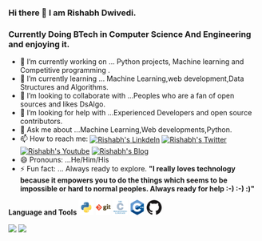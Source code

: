 ### Hi there 👋 I am Rishabh Dwivedi.
### Currently Doing BTech in Computer Science And Engineering and enjoying it.

- 🔭 I’m currently working on ... Python projects, Machine learning and Competitive programming .
- 🌱 I’m currently learning ... Machine Learning,web development,Data Structures and Algorithms.
- 👯 I’m looking to collaborate with ...Peoples who are a fan of open sources and likes DsAlgo.
- 🤔 I’m looking for help with ...Experienced Developers and open source contributors.
- 💬 Ask me about ...Machine Learning,Web developments,Python.
- 📫 How to reach me: <a href="https://www.linkedin.com/in/rishabh-dwivedi-28737b1a0"><img align="center" alt="Rishabh's LinkdeIn" width="16px" src="https://cdn.jsdelivr.net/npm/simple-icons@v3/icons/linkedin.svg" /></a>                <a href="https://twitter.com/Rishabh07147212"><img align="center" alt="Rishabh's Twitter" width="16px" src="https://cdn.jsdelivr.net/npm/simple-icons@v3/icons/twitter.svg" /></a>             <a href="https://www.youtube.com/results?search_query=talkwithrd"><img align="center" alt="Rishabh's Youtube" width="16px" src="https://cdn.jsdelivr.net/npm/simple-icons@v3/icons/youtube.svg" /></a>              <a href="https://talkwithrd.blogspot.com/"><img align="center" alt="Rishabh's Blog" width="16px" src="https://cdn.jsdelivr.net/npm/simple-icons@v3/icons/blogger.svg" /></a>
- 😄 Pronouns: ...He/Him/His
- ⚡ Fun fact: ... Always ready to explore.
**"I really loves technology because it empowers you to do the things which seems to be impossible or hard to normal peoples.
Always ready for help :-) :-) :)"**

**Language and Tools**
<code><img height="30" src="https://raw.githubusercontent.com/github/explore/80688e429a7d4ef2fca1e82350fe8e3517d3494d/topics/python/python.png"></code>
<code><img height="30" src="https://raw.githubusercontent.com/github/explore/80688e429a7d4ef2fca1e82350fe8e3517d3494d/topics/git/git.png"></code>
<code><img height="30" src="https://raw.githubusercontent.com/github/explore/80688e429a7d4ef2fca1e82350fe8e3517d3494d/topics/c/c.png"></code>
<code><img height="30" src="https://raw.githubusercontent.com/github/explore/80688e429a7d4ef2fca1e82350fe8e3517d3494d/topics/cpp/cpp.png"></code>
<code><img height="30" src="https://raw.githubusercontent.com/github/explore/80688e429a7d4ef2fca1e82350fe8e3517d3494d/topics/Github/Github.png"></code>
<p align="left">
   <img align="center" src="https://github-readme-stats.vercel.app/api/top-langs/?username=rishabh062&theme=radical&line_height=10&hide_langs_below=1&layout=compact" />
   <img align="center" src="https://github-readme-stats.vercel.app/api?username=rishabh062&show_icons=true&theme=radical&line_height=21"/>
</p>
<br>

